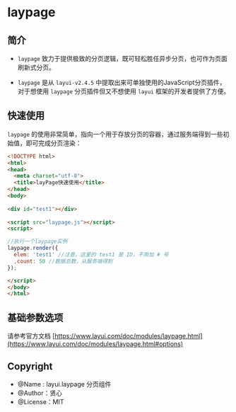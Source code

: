 # laypage

## 简介

- `laypage` 致力于提供极致的分页逻辑，既可轻松胜任异步分页，也可作为页面刷新式分页。

- `laypage` 是从 `layui-v2.4.5` 中提取出来可单独使用的JavaScript分页插件，对于想使用 `laypage` 分页插件但又不想使用 `layui` 框架的开发者提供了方便。

## 快速使用

`laypage` 的使用非常简单，指向一个用于存放分页的容器，通过服务端得到一些初始值，即可完成分页渲染：

```html
<!DOCTYPE html>
<html>
<head>
  <meta charset="utf-8">
  <title>layPage快速使用</title>
</head>
<body>
 
<div id="test1"></div>
 
<script src="laypage.js"></script>
<script>

//执行一个laypage实例
laypage.render({
  elem: 'test1' //注意，这里的 test1 是 ID，不用加 # 号
  ,count: 50 //数据总数，从服务端得到
});

</script>
</body>
</html>
```

## 基础参数选项

请参考官方文档 [https://www.layui.com/doc/modules/laypage.html](https://www.layui.com/doc/modules/laypage.html#options)

## Copyright

- @Name : layui.laypage 分页组件
- @Author：贤心
- @License：MIT
